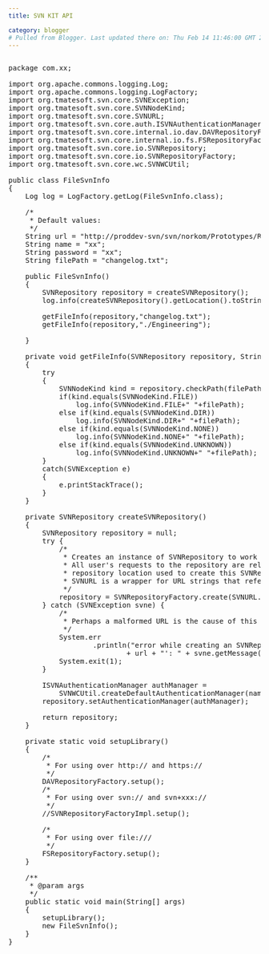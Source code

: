 ```yaml
---
title: SVN KIT API

category: blogger
# Pulled from Blogger. Last updated there on: Thu Feb 14 11:46:00 GMT 2008
---
```

<pre class="prettyprint" id="java"><br />package com.xx;<br /><br />import org.apache.commons.logging.Log;<br />import org.apache.commons.logging.LogFactory;<br />import org.tmatesoft.svn.core.SVNException;<br />import org.tmatesoft.svn.core.SVNNodeKind;<br />import org.tmatesoft.svn.core.SVNURL;<br />import org.tmatesoft.svn.core.auth.ISVNAuthenticationManager;<br />import org.tmatesoft.svn.core.internal.io.dav.DAVRepositoryFactory;<br />import org.tmatesoft.svn.core.internal.io.fs.FSRepositoryFactory;<br />import org.tmatesoft.svn.core.io.SVNRepository;<br />import org.tmatesoft.svn.core.io.SVNRepositoryFactory;<br />import org.tmatesoft.svn.core.wc.SVNWCUtil;<br /><br />public class FileSvnInfo<br />{<br />    Log log = LogFactory.getLog(FileSvnInfo.class);<br />    <br />    /*<br />     * Default values:<br />     */<br />    String url = "http://proddev-svn/svn/norkom/Prototypes/Ref2_Transliteration/trunk";<br />    String name = "xx";<br />    String password = "xx";<br />    String filePath = "changelog.txt";<br />    <br />    public FileSvnInfo()<br />    {<br />        SVNRepository repository = createSVNRepository();<br />        log.info(createSVNRepository().getLocation().toString());<br />        <br />        getFileInfo(repository,"changelog.txt");<br />        getFileInfo(repository,"./Engineering");<br />        <br />    }<br />    <br />    private void getFileInfo(SVNRepository repository, String filePath)<br />    {<br />        try<br />        {<br />            SVNNodeKind kind = repository.checkPath(filePath, -1);<br />            if(kind.equals(SVNNodeKind.FILE))<br />                log.info(SVNNodeKind.FILE+" "+filePath);<br />            else if(kind.equals(SVNNodeKind.DIR))<br />                log.info(SVNNodeKind.DIR+" "+filePath);<br />            else if(kind.equals(SVNNodeKind.NONE))<br />                log.info(SVNNodeKind.NONE+" "+filePath);<br />            else if(kind.equals(SVNNodeKind.UNKNOWN))<br />                log.info(SVNNodeKind.UNKNOWN+" "+filePath);<br />        }<br />        catch(SVNException e)<br />        {<br />            e.printStackTrace();<br />        }<br />    }<br />    <br />    private SVNRepository createSVNRepository()<br />    {<br />        SVNRepository repository = null;<br />        try {<br />            /*<br />             * Creates an instance of SVNRepository to work with the repository.<br />             * All user's requests to the repository are relative to the<br />             * repository location used to create this SVNRepository.<br />             * SVNURL is a wrapper for URL strings that refer to repository locations.<br />             */<br />            repository = SVNRepositoryFactory.create(SVNURL.parseURIEncoded(url));<br />        } catch (SVNException svne) {<br />            /*<br />             * Perhaps a malformed URL is the cause of this exception<br />             */<br />            System.err<br />                    .println("error while creating an SVNRepository for the location '"<br />                            + url + "': " + svne.getMessage());<br />            System.exit(1);<br />        }<br />        <br />        ISVNAuthenticationManager authManager = <br />            SVNWCUtil.createDefaultAuthenticationManager(name, password);<br />        repository.setAuthenticationManager(authManager);<br />        <br />        return repository;<br />    }<br />    <br />    private static void setupLibrary() <br />    {<br />        /*<br />         * For using over http:// and https://<br />         */<br />        DAVRepositoryFactory.setup();<br />        /*<br />         * For using over svn:// and svn+xxx://<br />         */<br />        //SVNRepositoryFactoryImpl.setup();<br />        <br />        /*<br />         * For using over file:///<br />         */<br />        FSRepositoryFactory.setup();<br />    }<br />    <br />    /**<br />     * @param args<br />     */<br />    public static void main(String[] args)<br />    {<br />        setupLibrary();<br />        new FileSvnInfo();<br />    }<br />}<br /></pre>
